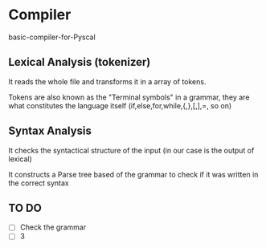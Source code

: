 # Compiler
basic-compiler-for-Pyscal

## Lexical Analysis (tokenizer)

It reads the whole file and transforms it in a array of tokens.

Tokens are also known as the "Terminal symbols" in a grammar, they are what constitutes the language itself (if,else,for,while,{,},[,],=, so on)

## Syntax Analysis

It checks the syntactical structure of the input (in our case is the output of lexical)

It constructs a Parse tree based of the grammar to check if it was written in the correct syntax 


## TO DO 

- [ ] Check the grammar
- [ ] 3
